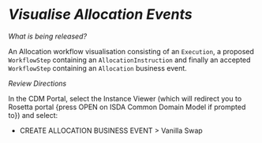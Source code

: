 # *Visualise Allocation Events*

_What is being released?_

An Allocation workflow visualisation consisting of an `Execution`, a proposed `WorkflowStep` containing an `AllocationInstruction` and finally an accepted `WorkflowStep` containing an `Allocation` business event. 

_Review Directions_

In the CDM Portal, select the Instance Viewer (which will redirect you to Rosetta portal {press OPEN on ISDA Common Domain Model if prompted to}) and select:

- CREATE ALLOCATION BUSINESS EVENT > Vanilla Swap
